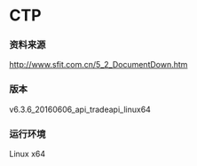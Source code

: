 # CTP

### 资料来源
http://www.sfit.com.cn/5_2_DocumentDown.htm

### 版本

v6.3.6_20160606_api_tradeapi_linux64

### 运行环境
Linux x64